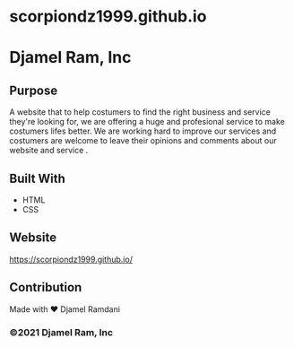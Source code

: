 # scorpiondz1999.github.io
# Djamel Ram, Inc

## Purpose
A website that to help costumers to find the right business and service they're looking for, we are offering a huge and profesional service to make costumers lifes better.
We are working hard to improve our services and costumers are welcome to leave their opinions and comments about our website and service .


## Built With
* HTML
* CSS

## Website
https://scorpiondz1999.github.io/

## Contribution
Made with ❤️ Djamel Ramdani

### ©️2021 Djamel Ram, Inc 